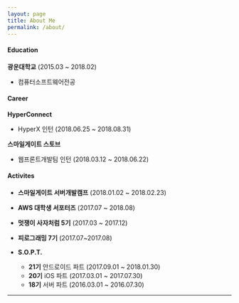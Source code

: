 ```yaml
---
layout: page
title: About Me
permalink: /about/
---
```


#### Education

**광운대학교** (2015.03 ~ 2018.02)
- 컴퓨터소프트웨어전공

#### Career
**HyperConnect**
- HyperX 인턴 (2018.06.25 ~ 2018.08.31)

**스마일게이트 스토브**
- 웹프론트개발팀 인턴 (2018.03.12 ~ 2018.06.22)

#### Activites

- **스마일게이트 서버개발캠프** (2018.01.02 ~ 2018.02.23)

- **AWS 대학생 서포터즈** (2017.07 ~ 2018.08)

- **멋쟁이 사자처럼 5기** (2017.03 ~ 2017.12)

- **피로그래밍 7기** (2017.07~2017.08)

- **S.O.P.T.**
  - **21기** 안드로이드 파트 (2017.09.01 ~ 2018.01.30)
  - **20기** iOS 파트 (2017.03.01 ~ 2017.07.30)
  - **18기** 서버 파트 (2016.03.01 ~ 2016.07.30)

---
